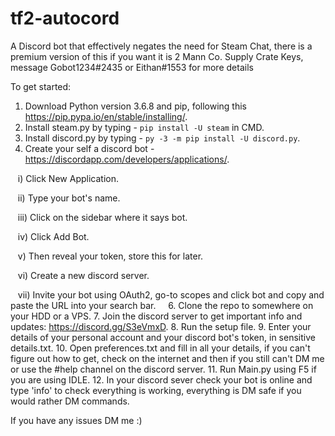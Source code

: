 # tf2-autocord
A Discord bot that effectively negates the need for Steam Chat, there is a premium version of this if you want it is 2 Mann Co. Supply Crate Keys, message Gobot1234#2435 or Eithan#1553 for more details

To get started:

1. Download Python version 3.6.8 and pip, following this https://pip.pypa.io/en/stable/installing/.
3. Install steam.py by typing - `pip install -U steam` in CMD.
4. Install discord.py by typing - `py -3 -m pip install -U discord.py`.
5. Create your self a discord bot - https://discordapp.com/developers/applications/.

    i) Click New Application.

    ii) Type your bot's name.

    iii) Click on the sidebar where it says bot.

    iv) Click Add Bot.

    v) Then reveal your token, store this for later.

    vi) Create a new discord server.

    vii) Invite your bot using OAuth2, go-to scopes and click bot and copy and paste the URL into your search bar.
    
6. Clone the repo to somewhere on your HDD or a VPS.
7. Join the discord server to get important info and updates: https://discord.gg/S3eVmxD.
8. Run the setup file.
9. Enter your details of your personal account and your discord bot's token, in sensitive details.txt.
10. Open preferences.txt and fill in all your details, if you can't figure out how to get, check on the internet and then if you still can't DM me or use the #help channel on the discord server.
11. Run Main.py using F5 if you are using IDLE.
12. In your discord sever check your bot is online and type 'info' to check everything is working, everything is DM safe if you would rather DM commands.

If you have any issues DM me :)
